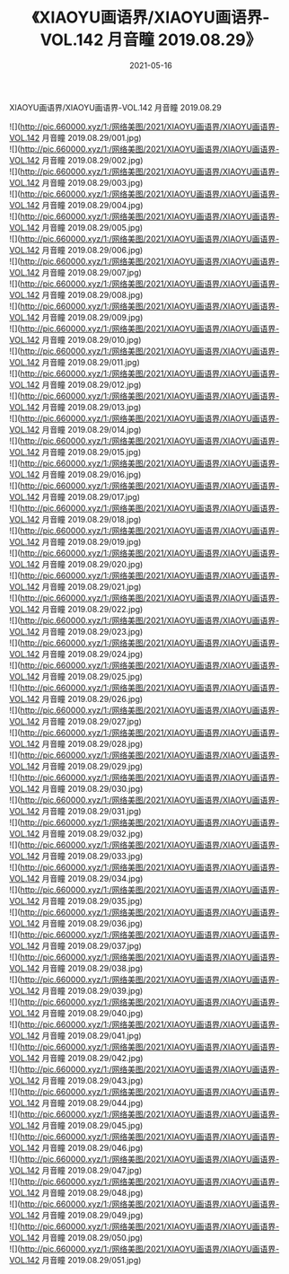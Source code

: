 ﻿---
layout: post
title:  《XIAOYU画语界/XIAOYU画语界-VOL.142 月音瞳 2019.08.29》
date:   2021-05-16
img: http://pic.660000.xyz/1:/网络美图/2021/XIAOYU画语界/XIAOYU画语界-VOL.142 月音瞳 2019.08.29/000.jpg
categories: [美女, 清纯, 唯美]
---

XIAOYU画语界/XIAOYU画语界-VOL.142 月音瞳 2019.08.29

 ![](http://pic.660000.xyz/1:/网络美图/2021/XIAOYU画语界/XIAOYU画语界-VOL.142 月音瞳 2019.08.29/001.jpg) <br>![](http://pic.660000.xyz/1:/网络美图/2021/XIAOYU画语界/XIAOYU画语界-VOL.142 月音瞳 2019.08.29/002.jpg) <br>![](http://pic.660000.xyz/1:/网络美图/2021/XIAOYU画语界/XIAOYU画语界-VOL.142 月音瞳 2019.08.29/003.jpg) <br>![](http://pic.660000.xyz/1:/网络美图/2021/XIAOYU画语界/XIAOYU画语界-VOL.142 月音瞳 2019.08.29/004.jpg) <br>![](http://pic.660000.xyz/1:/网络美图/2021/XIAOYU画语界/XIAOYU画语界-VOL.142 月音瞳 2019.08.29/005.jpg) <br>![](http://pic.660000.xyz/1:/网络美图/2021/XIAOYU画语界/XIAOYU画语界-VOL.142 月音瞳 2019.08.29/006.jpg) <br>![](http://pic.660000.xyz/1:/网络美图/2021/XIAOYU画语界/XIAOYU画语界-VOL.142 月音瞳 2019.08.29/007.jpg) <br>![](http://pic.660000.xyz/1:/网络美图/2021/XIAOYU画语界/XIAOYU画语界-VOL.142 月音瞳 2019.08.29/008.jpg) <br>![](http://pic.660000.xyz/1:/网络美图/2021/XIAOYU画语界/XIAOYU画语界-VOL.142 月音瞳 2019.08.29/009.jpg) <br>![](http://pic.660000.xyz/1:/网络美图/2021/XIAOYU画语界/XIAOYU画语界-VOL.142 月音瞳 2019.08.29/010.jpg) <br>![](http://pic.660000.xyz/1:/网络美图/2021/XIAOYU画语界/XIAOYU画语界-VOL.142 月音瞳 2019.08.29/011.jpg) <br>![](http://pic.660000.xyz/1:/网络美图/2021/XIAOYU画语界/XIAOYU画语界-VOL.142 月音瞳 2019.08.29/012.jpg) <br>![](http://pic.660000.xyz/1:/网络美图/2021/XIAOYU画语界/XIAOYU画语界-VOL.142 月音瞳 2019.08.29/013.jpg) <br>![](http://pic.660000.xyz/1:/网络美图/2021/XIAOYU画语界/XIAOYU画语界-VOL.142 月音瞳 2019.08.29/014.jpg) <br>![](http://pic.660000.xyz/1:/网络美图/2021/XIAOYU画语界/XIAOYU画语界-VOL.142 月音瞳 2019.08.29/015.jpg) <br>![](http://pic.660000.xyz/1:/网络美图/2021/XIAOYU画语界/XIAOYU画语界-VOL.142 月音瞳 2019.08.29/016.jpg) <br>![](http://pic.660000.xyz/1:/网络美图/2021/XIAOYU画语界/XIAOYU画语界-VOL.142 月音瞳 2019.08.29/017.jpg) <br>![](http://pic.660000.xyz/1:/网络美图/2021/XIAOYU画语界/XIAOYU画语界-VOL.142 月音瞳 2019.08.29/018.jpg) <br>![](http://pic.660000.xyz/1:/网络美图/2021/XIAOYU画语界/XIAOYU画语界-VOL.142 月音瞳 2019.08.29/019.jpg) <br>![](http://pic.660000.xyz/1:/网络美图/2021/XIAOYU画语界/XIAOYU画语界-VOL.142 月音瞳 2019.08.29/020.jpg) <br>![](http://pic.660000.xyz/1:/网络美图/2021/XIAOYU画语界/XIAOYU画语界-VOL.142 月音瞳 2019.08.29/021.jpg) <br>![](http://pic.660000.xyz/1:/网络美图/2021/XIAOYU画语界/XIAOYU画语界-VOL.142 月音瞳 2019.08.29/022.jpg) <br>![](http://pic.660000.xyz/1:/网络美图/2021/XIAOYU画语界/XIAOYU画语界-VOL.142 月音瞳 2019.08.29/023.jpg) <br>![](http://pic.660000.xyz/1:/网络美图/2021/XIAOYU画语界/XIAOYU画语界-VOL.142 月音瞳 2019.08.29/024.jpg) <br>![](http://pic.660000.xyz/1:/网络美图/2021/XIAOYU画语界/XIAOYU画语界-VOL.142 月音瞳 2019.08.29/025.jpg) <br>![](http://pic.660000.xyz/1:/网络美图/2021/XIAOYU画语界/XIAOYU画语界-VOL.142 月音瞳 2019.08.29/026.jpg) <br>![](http://pic.660000.xyz/1:/网络美图/2021/XIAOYU画语界/XIAOYU画语界-VOL.142 月音瞳 2019.08.29/027.jpg) <br>![](http://pic.660000.xyz/1:/网络美图/2021/XIAOYU画语界/XIAOYU画语界-VOL.142 月音瞳 2019.08.29/028.jpg) <br>![](http://pic.660000.xyz/1:/网络美图/2021/XIAOYU画语界/XIAOYU画语界-VOL.142 月音瞳 2019.08.29/029.jpg) <br>![](http://pic.660000.xyz/1:/网络美图/2021/XIAOYU画语界/XIAOYU画语界-VOL.142 月音瞳 2019.08.29/030.jpg) <br>![](http://pic.660000.xyz/1:/网络美图/2021/XIAOYU画语界/XIAOYU画语界-VOL.142 月音瞳 2019.08.29/031.jpg) <br>![](http://pic.660000.xyz/1:/网络美图/2021/XIAOYU画语界/XIAOYU画语界-VOL.142 月音瞳 2019.08.29/032.jpg) <br>![](http://pic.660000.xyz/1:/网络美图/2021/XIAOYU画语界/XIAOYU画语界-VOL.142 月音瞳 2019.08.29/033.jpg) <br>![](http://pic.660000.xyz/1:/网络美图/2021/XIAOYU画语界/XIAOYU画语界-VOL.142 月音瞳 2019.08.29/034.jpg) <br>![](http://pic.660000.xyz/1:/网络美图/2021/XIAOYU画语界/XIAOYU画语界-VOL.142 月音瞳 2019.08.29/035.jpg) <br>![](http://pic.660000.xyz/1:/网络美图/2021/XIAOYU画语界/XIAOYU画语界-VOL.142 月音瞳 2019.08.29/036.jpg) <br>![](http://pic.660000.xyz/1:/网络美图/2021/XIAOYU画语界/XIAOYU画语界-VOL.142 月音瞳 2019.08.29/037.jpg) <br>![](http://pic.660000.xyz/1:/网络美图/2021/XIAOYU画语界/XIAOYU画语界-VOL.142 月音瞳 2019.08.29/038.jpg) <br>![](http://pic.660000.xyz/1:/网络美图/2021/XIAOYU画语界/XIAOYU画语界-VOL.142 月音瞳 2019.08.29/039.jpg) <br>![](http://pic.660000.xyz/1:/网络美图/2021/XIAOYU画语界/XIAOYU画语界-VOL.142 月音瞳 2019.08.29/040.jpg) <br>![](http://pic.660000.xyz/1:/网络美图/2021/XIAOYU画语界/XIAOYU画语界-VOL.142 月音瞳 2019.08.29/041.jpg) <br>![](http://pic.660000.xyz/1:/网络美图/2021/XIAOYU画语界/XIAOYU画语界-VOL.142 月音瞳 2019.08.29/042.jpg) <br>![](http://pic.660000.xyz/1:/网络美图/2021/XIAOYU画语界/XIAOYU画语界-VOL.142 月音瞳 2019.08.29/043.jpg) <br>![](http://pic.660000.xyz/1:/网络美图/2021/XIAOYU画语界/XIAOYU画语界-VOL.142 月音瞳 2019.08.29/044.jpg) <br>![](http://pic.660000.xyz/1:/网络美图/2021/XIAOYU画语界/XIAOYU画语界-VOL.142 月音瞳 2019.08.29/045.jpg) <br>![](http://pic.660000.xyz/1:/网络美图/2021/XIAOYU画语界/XIAOYU画语界-VOL.142 月音瞳 2019.08.29/046.jpg) <br>![](http://pic.660000.xyz/1:/网络美图/2021/XIAOYU画语界/XIAOYU画语界-VOL.142 月音瞳 2019.08.29/047.jpg) <br>![](http://pic.660000.xyz/1:/网络美图/2021/XIAOYU画语界/XIAOYU画语界-VOL.142 月音瞳 2019.08.29/048.jpg) <br>![](http://pic.660000.xyz/1:/网络美图/2021/XIAOYU画语界/XIAOYU画语界-VOL.142 月音瞳 2019.08.29/049.jpg) <br>![](http://pic.660000.xyz/1:/网络美图/2021/XIAOYU画语界/XIAOYU画语界-VOL.142 月音瞳 2019.08.29/050.jpg) <br>![](http://pic.660000.xyz/1:/网络美图/2021/XIAOYU画语界/XIAOYU画语界-VOL.142 月音瞳 2019.08.29/051.jpg) <br>